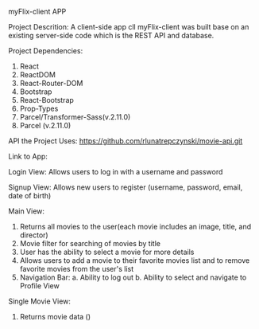 myFlix-client APP

Project Descrition:
A client-side app cll myFlix-client was built base on an existing server-side code which is the REST API and database.

Project Dependencies:
1. React
2. ReactDOM
3. React-Router-DOM
4. Bootstrap
5. React-Bootstrap
6. Prop-Types
7. Parcel/Transformer-Sass(v.2.11.0)
8. Parcel (v.2.11.0)

API the Project Uses:
https://github.com/rlunatrepczynski/movie-api.git

Link to App:

Login View:
Allows users to log in with a username and password

Signup View:
Allows new users to register (username, password, email, date of birth)

Main View:
1. Returns all movies to the user(each movie includes an image, title, and director)
2. Movie filter for searching of movies by title
3. User has the ability to select a movie for more details
4. Allows users to add a movie to their favorite movies list and to remove favorite movies from the user's list
5. Navigation Bar:
   a. Ability to log out
   b. Ability to select and navigate to Profile View

Single Movie View:
1. Returns movie data ()


